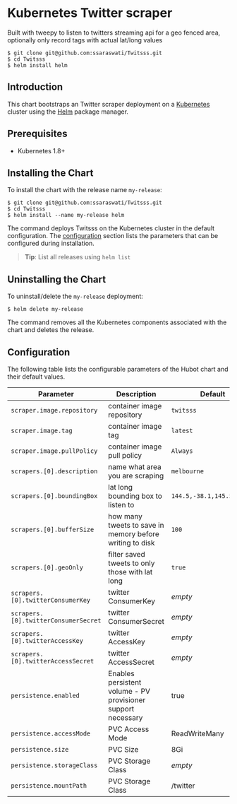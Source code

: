 # Kubernetes Twitter scraper
Built with tweepy to listen to twitters streaming api for a geo fenced area, optionally only record tags with actual lat/long values


```console
$ git clone git@github.com:ssaraswati/Twitsss.git
$ cd Twitsss
$ helm install helm
```

## Introduction

This chart bootstraps an Twitter scraper deployment on a [Kubernetes](http://kubernetes.io) cluster using the [Helm](https://helm.sh) package manager.

## Prerequisites
  - Kubernetes 1.8+

## Installing the Chart

To install the chart with the release name `my-release`:

```console
$ git clone git@github.com:ssaraswati/Twitsss.git
$ cd Twitsss
$ helm install --name my-release helm
```

The command deploys Twitsss on the Kubernetes cluster in the default configuration. The [configuration](#configuration) section lists the parameters that can be configured during installation.

> **Tip**: List all releases using `helm list`

## Uninstalling the Chart

To uninstall/delete the `my-release` deployment:

```console
$ helm delete my-release
```
The command removes all the Kubernetes components associated with the chart and deletes the release.

## Configuration

The following table lists the configurable parameters of the Hubot chart and their default values.

Parameter | Description | Default
--- | --- | ---
`scraper.image.repository` | container image repository | `twitsss`
`scraper.image.tag` | container image tag | `latest`
`scraper.image.pullPolicy` | container image pull policy | `Always`
`scrapers.[0].description` | name what area you are scraping | `melbourne`
`scrapers.[0].boundingBox` | lat long bounding box to listen to | `144.5,-38.1,145.5,-37.5`
`scrapers.[0].bufferSize` | how many tweets to save in memory before writing to disk | `100`
`scrapers.[0].geoOnly` | filter saved tweets to only those with lat long | `true`
`scrapers.[0].twitterConsumerKey` | twitter ConsumerKey |  _empty_
`scrapers.[0].twitterConsumerSecret` | twitter ConsumerSecret |  _empty_
`scrapers.[0].twitterAccessKey` | twitter AccessKey |  _empty_
`scrapers.[0].twitterAccessSecret` | twitter AccessSecret |  _empty_
`persistence.enabled` | Enables persistent volume - PV provisioner support necessary | true
`persistence.accessMode` | PVC Access Mode | ReadWriteMany
`persistence.size` | PVC Size | 8Gi
`persistence.storageClass` | PVC Storage Class | _empty_
`persistence.mountPath` | PVC Storage Class | /twitter

